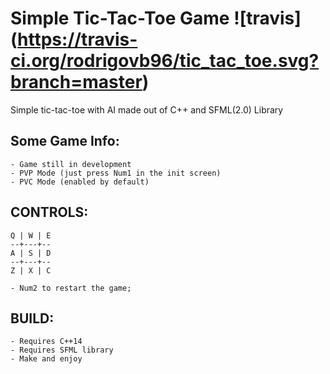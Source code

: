 # Simple Tic-Tac-Toe Game ![travis] (https://travis-ci.org/rodrigovb96/tic_tac_toe.svg?branch=master)


Simple tic-tac-toe with AI made out of C++ and SFML(2.0) Library

## Some Game Info:
	- Game still in development
	- PVP Mode (just press Num1 in the init screen) 
	- PVC Mode (enabled by default)

## CONTROLS: 
	Q | W | E
	--+---+--
	A | S | D
	--+---+--
	Z | X | C

	- Num2 to restart the game;

## BUILD:
	- Requires C++14 
	- Requires SFML library
	- Make and enjoy
